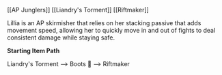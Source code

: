 [[AP Junglers]]  [[Liandry's Torment]]  [[Riftmaker]]

Lillia is an AP skirmisher that relies on her stacking passive that adds movement speed, allowing her to quickly move in and out of fights to deal consistent damage while staying safe.

**Starting Item Path**

Liandry's Torment --> Boots 👢 --> Riftmaker